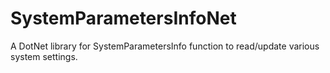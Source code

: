 # SystemParametersInfoNet
A DotNet library for SystemParametersInfo function to read/update various system settings.
